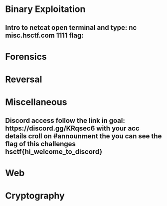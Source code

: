 <h1> Binary Exploitation 
<h2> Intro to netcat 
open terminal and type: nc misc.hsctf.com 1111
flag:
<h1> Forensics
<h1> Reversal
<h1>
<h1> Miscellaneous
<h2> Discord
access follow the link in goal: https://discord.gg/KRqsec6 with your acc details
croll on #announment the you can see the flag of this challenges
hsctf{hi_welcome_to_discord}
<h1> Web
<h1> Cryptography
